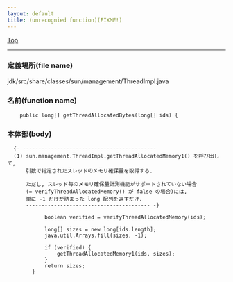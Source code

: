 ```yaml
---
layout: default
title: (unrecognied function)(FIXME!)
---
```

[Top](../index.html)

--- 
### 定義場所(file name)
jdk/src/share/classes/sun/management/ThreadImpl.java

### 名前(function name)
```
    public long[] getThreadAllocatedBytes(long[] ids) {
```

### 本体部(body)
```
  {- -------------------------------------------
  (1) sun.management.ThreadImpl.getThreadAllocatedMemory1() を呼び出して, 
      引数で指定されたスレッドのメモリ確保量を取得する.
  
      ただし, スレッド毎のメモリ確保量計測機能がサポートされていない場合 
      (= verifyThreadAllocatedMemory() が false の場合)には, 
      単に -1 だけが詰まった long 配列を返すだけ.
      ---------------------------------------- -}

	        boolean verified = verifyThreadAllocatedMemory(ids);
	
	        long[] sizes = new long[ids.length];
	        java.util.Arrays.fill(sizes, -1);
	
	        if (verified) {
	            getThreadAllocatedMemory1(ids, sizes);
	        }
	        return sizes;
	    }
	
```


